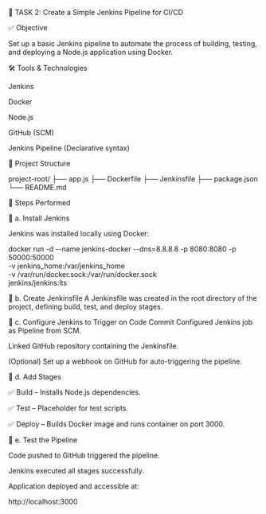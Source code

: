 🚀 TASK 2: Create a Simple Jenkins Pipeline for CI/CD

✅ Objective

Set up a basic Jenkins pipeline to automate the process of building, testing, and deploying a Node.js application using Docker.

🛠️ Tools & Technologies

Jenkins

Docker

Node.js

GitHub (SCM)

Jenkins Pipeline (Declarative syntax)

📁 Project Structure

project-root/
├── app.js
├── Dockerfile
├── Jenkinsfile
├── package.json
└── README.md

🔧 Steps Performed

🔹 a. Install Jenkins

Jenkins was installed locally using Docker:

docker run -d --name jenkins-docker --dns=8.8.8.8 -p 8080:8080 -p 50000:50000 \
-v jenkins_home:/var/jenkins_home \
-v /var/run/docker.sock:/var/run/docker.sock \
jenkins/jenkins:lts


🔹 b. Create Jenkinsfile
A Jenkinsfile was created in the root directory of the project, defining build, test, and deploy stages.

🔹 c. Configure Jenkins to Trigger on Code Commit
Configured Jenkins job as Pipeline from SCM.

Linked GitHub repository containing the Jenkinsfile.

(Optional) Set up a webhook on GitHub for auto-triggering the pipeline.

🔹 d. Add Stages

✅ Build – Installs Node.js dependencies.

✅ Test – Placeholder for test scripts.

✅ Deploy – Builds Docker image and runs container on port 3000.

🔹 e. Test the Pipeline

Code pushed to GitHub triggered the pipeline.

Jenkins executed all stages successfully.

Application deployed and accessible at:

http://localhost:3000